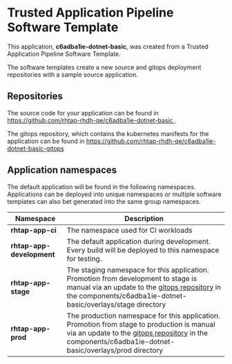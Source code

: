 # Trusted Application Pipeline Software Template

This application, **c6adba1ie-dotnet-basic**, was created from a Trusted Application Pipeline Software Template.

The software templates create a new source and gitops deployment repositories with a sample source application. 

## Repositories

The source code for your application can be found in [https://github.com/rhtap-rhdh-qe/c6adba1ie-dotnet-basic ](https://github.com/rhtap-rhdh-qe/c6adba1ie-dotnet-basic ).
 
The gitops repository, which contains the kubernetes manifests for the application can be found in 
[https://github.com/rhtap-rhdh-qe/c6adba1ie-dotnet-basic-gitops ](https://github.com/rhtap-rhdh-qe/c6adba1ie-dotnet-basic-gitops ) 

## Application namespaces 

The default application will be found in the following namespaces. Applications can be deployed into unique namespaces or multiple software templates can also bet generated into the same group namespaces.  

|  Namespace   |  Description   |  
| -------- | -------- |
| **rhtap-app-ci** | The namespace used for CI workloads |
| **rhtap-app-development** | The default application during development. Every build will be deployed to this namespace for testing. |
| **rhtap-app-stage** | The staging namespace for this application. Promotion from development to stage is manual via an update to the [gitops repository](https://github.com/rhtap-rhdh-qe/c6adba1ie-dotnet-basic-gitops ) in the components/c6adba1ie-dotnet-basic/overlays/stage directory |
| **rhtap-app-prod** | The production namespace for this application. Promotion from stage to production is manual via an update to the [gitops repository](https://github.com/rhtap-rhdh-qe/c6adba1ie-dotnet-basic-gitops ) in the components/c6adba1ie-dotnet-basic/overlays/prod directory |